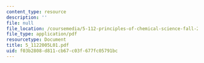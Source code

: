 ```yaml
---
content_type: resource
description: ''
file: null
file_location: /coursemedia/5-112-principles-of-chemical-science-fall-2005/f03b2808d811cb67c03f677fc05791bc_5_1122005L01.pdf
file_type: application/pdf
resourcetype: Document
title: 5_1122005L01.pdf
uid: f03b2808-d811-cb67-c03f-677fc05791bc
---
```

